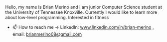 Hello, my name is Brian Merino and I am junior Computer Science student at the University of Tennessee Knoxville.
Currently I would like to learn more about low-level programming.
Interested in fitness
- 📫 How to reach me -> LinkedIn: www.linkedin.com/in/brian-merino , email: brianmerino08@gmail.com

